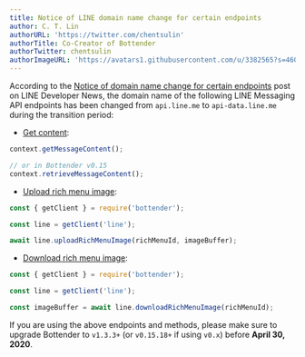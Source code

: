 ```yaml
---
title: Notice of LINE domain name change for certain endpoints
author: C. T. Lin
authorURL: 'https://twitter.com/chentsulin'
authorTitle: Co-Creator of Bottender
authorTwitter: chentsulin
authorImageURL: 'https://avatars1.githubusercontent.com/u/3382565?s=460&v=4'
---
```


According to the [Notice of domain name change for certain endpoints](https://developers.line.biz/en/news/2019/11/08/domain-name-change/) post on LINE Developer News, the domain name of the following LINE Messaging API endpoints has been changed from `api.line.me` to `api-data.line.me` during the transition period:

<!--truncate-->

- [Get content](https://developers.line.biz/en/reference/messaging-api/#get-content):

```js
context.getMessageContent();

// or in Bottender v0.15
context.retrieveMessageContent();
```

- [Upload rich menu image](https://developers.line.biz/en/reference/messaging-api/#upload-rich-menu-image):

```js
const { getClient } = require('bottender');

const line = getClient('line');

await line.uploadRichMenuImage(richMenuId, imageBuffer);
```

- [Download rich menu image](https://developers.line.biz/en/reference/messaging-api/#download-rich-menu-image):

```js
const { getClient } = require('bottender');

const line = getClient('line');

const imageBuffer = await line.downloadRichMenuImage(richMenuId);
```

If you are using the above endpoints and methods, please make sure to upgrade Bottender to `v1.3.3+` (or `v0.15.18+` if using `v0.x`) before **April 30, 2020**.
